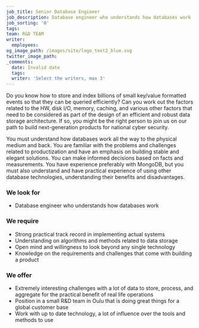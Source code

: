```yaml
---
job_title: Senior Database Engineer
job_description: Database engineer who understands how databases work
job_sorting: '0'
tags:
team: R&D TEAM
writer:
  employees:
og_image_path: /images/site/logo_text2_blue.svg
twitter_image_path:
_comments:
  date: Invalid date
  tags:
  writer: 'Select the writers, max 3'
---
```


Do you know how to store and index billions of small key/value formatted events so that they can be queried efficiently? Can you work out the factors related to the HW, disk I/O, memory, caching, and various other factors that need to be considered as part of the design of an efficient and robust data storage architecture. If so, you might be the right person to join us on our path to build next-generation products for national cyber security.

You must understand how databases work all the way to the physical medium and back. You are familiar with the problems and challenges related to productization and have an emphasis on building stable and elegant solutions. You can make informed decisions based on facts and measurements. You have experience preferably with MongoDB, but you must also understand and have practical experience of using other database technologies, understanding their benefits and disadvantages.

### We look for

* Database engineer who understands how databases work

### We require

* Strong practical track record in implementing actual systems
* Understanding on algorithms and methods related to data storage
* Open mind and willingness to look beyond any single technology
* Knowledge on the requirements and challenges that come with building a product

### We offer

* Extremely interesting challenges with a lot of data to store, process, and aggregate for the practical benefit of real life operations
* Position in a small R&D team in Oulu that is doing great things for a global customer base
* Work with up to date technology, a lot of influence over the tools and methods to use